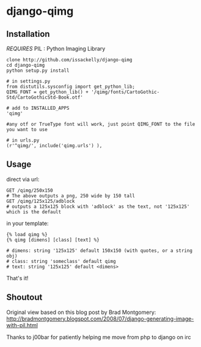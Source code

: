 django-qimg
===========

Installation
------------

*REQUIRES*
  PIL : Python Imaging Library

    clone http://github.com/issackelly/django-qimg
    cd django-qimg
    python setup.py install
    
    # in settings.py
    from distutils.sysconfig import get_python_lib;
    QIMG_FONT = get_python_lib() + '/qimg/fonts/CartoGothic-Std/CartoGothicStd-Book.otf'
    
    # add to INSTALLED_APPS
    'qimg'
    
    #any otf or TrueType font will work, just point QIMG_FONT to the file you want to use
    
    # in urls.py
    (r'^qimg/', include('qimg.urls') ),
    
Usage
------

direct via url:

    GET /qimg/250x150
    # The above outputs a png, 250 wide by 150 tall
    GET /qimg/125x125/adblock
    # outputs a 125x125 block with 'adblock' as the text, not '125x125' which is the default
    
in your template:

    {% load qimg %}
    {% qimg [dimens] [class] [text] %}
    
    # dimens: string '125x125' default 150x150 (with quotes, or a string obj)
    # class: string 'someclass' default qimg
    # text: string '125x125' default <dimens>

    
That's it!

Shoutout
--------
Original view based on this blog post by Brad Montgomery:
<http://bradmontgomery.blogspot.com/2008/07/django-generating-image-with-pil.html>

Thanks to j00bar for patiently helping me move from php to django on irc
    
    